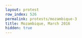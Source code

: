 ```yaml
---
layout: protest
row_index: 526
permalink: protests/mozambique-3
title: Mozambique, March 2016
hidden: true
---
```

